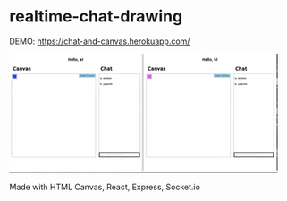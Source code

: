 # realtime-chat-drawing

DEMO: https://chat-and-canvas.herokuapp.com/

<img src="./screenshot.gif">

Made with HTML Canvas, React, Express, Socket.io
